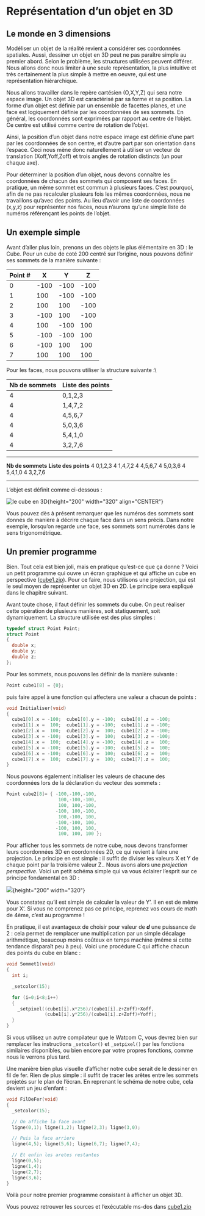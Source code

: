 # Représentation d’un objet en 3D

## Le monde en 3 dimensions

Modéliser un objet de la réalité revient a considérer ses coordonnées spatiales.
Aussi, dessiner un objet en 3D peut ne pas paraître simple au premier abord.
Selon le problème, les structures utilisées peuvent différer.
Nous allons donc nous limiter à une seule représentation, la plus intuitive et très certainement la plus simple à mettre en oeuvre, qui est une représentation hiérarchique.

Nous allons travailler dans le repère cartésien (O,X,Y,Z) qui sera notre espace image.
Un objet 3D est caractérisé par sa forme et sa position.
La forme d’un objet est définie par un ensemble de facettes planes, et une face est logiquement définie par les coordonnées de ses sommets.
En général, les coordonnées sont exprimées par rapport au centre de l’objet.
Ce centre est utilisé comme centre de rotation de l’objet.

Ainsi, la position d’un objet dans notre espace image est définie d’une part par les coordonnées de son centre, et d’autre part par son orientation dans l’espace.
Ceci nous mène donc naturellement à utiliser un vecteur de translation (Xoff,Yoff,Zoff) et trois angles de rotation distincts (un pour chaque axe).

Pour déterminer la position d’un objet, nous devons connaître les coordonnées de chacun des sommets qui composent ses faces.
En pratique, un même sommet est commun à plusieurs faces.
C’est pourquoi, afin de ne pas recalculer plusieurs fois les mêmes coordonnées, nous ne travaillons qu’avec des points.
Au lieu d’avoir une liste de coordonnées (x,y,z) pour représenter nos faces, nous n’aurons qu’une simple liste de numéros référençant les points de l’objet.

## Un exemple simple

Avant d’aller plus loin, prenons un des objets le plus élémentaire en 3D : le Cube.
Pour un cube de coté 200 centré sur l’origine, nous pouvons définir ses sommets de la manière suivante :

|Point #|X|Y|Z|
|---|---|---|---|
|0|-100|-100|-100|
|1|100|-100|-100
|2|100|100|-100|
|3|-100|100|-100|
|4|100|-100|100|
|5|-100|-100|100|
|6|-100|100|100|
|7|100|100|100|

Pour les faces, nous pouvons utiliser la structure suivante :\

|Nb de sommets|Liste des points|
|---|---|
|4|0,1,2,3|
|4|1,4,7,2|
|4|4,5,6,7|
|4|5,0,3,6|
|4|5,4,1,0|
|4|3,2,7,6|


  ------------------- ----------------------
  **Nb de sommets**   **Liste des points**
  4                   0,1,2,3
  4                   1,4,7,2
  4                   4,5,6,7
  4                   5,0,3,6
  4                   5,4,1,0
  4                   3,2,7,6
  ------------------- ----------------------

L’objet est définit comme ci-dessous :

![le cube en 3D](cube.gif){height="200" width="320" align="CENTER"}

Vous pouvez dès à présent remarquer que les numéros des sommets sont donnés de manière à décrire chaque face dans un sens précis.
Dans notre exemple, lorsqu’on regarde une face, ses sommets sont numérotés dans le sens trigonométrique.

## Un premier programme

Bien.
Tout cela est bien joli, mais en pratique qu’est-ce que ça donne ?
Voici un petit programme qui ouvre un écran graphique et qui affiche un cube en perspective ([cube1.zip](cube1.zip)).
Pour ce faire, nous utilisons une projection, qui est le seul moyen de représenter un objet 3D en 2D.
Le principe sera expliqué dans le chapitre suivant.

Avant toute chose, il faut définir les sommets du cube.
On peut réaliser cette opération de plusieurs manières, soit statiquement, soit dynamiquement.
La structure utilisée est des plus simples :

```C
typedef struct Point Point;
struct Point
{
  double x;
  double y;
  double z;
};
```

Pour les sommets, nous pouvons les définir de la manière suivante :

```C
Point cube1[8] = {0};
```

puis faire appel à une fonction qui affectera une valeur a chacun de points :

```C
void Initialiser(void)
{
  cube1[0].x = -100;  cube1[0].y = -100;  cube1[0].z = -100;
  cube1[1].x =  100;  cube1[1].y = -100;  cube1[1].z = -100;
  cube1[2].x =  100;  cube1[2].y =  100;  cube1[2].z = -100;
  cube1[3].x = -100;  cube1[3].y =  100;  cube1[3].z = -100;
  cube1[4].x =  100;  cube1[4].y = -100;  cube1[4].z =  100;
  cube1[5].x = -100;  cube1[5].y = -100;  cube1[5].z =  100;
  cube1[6].x = -100;  cube1[6].y =  100;  cube1[6].z =  100;
  cube1[7].x =  100;  cube1[7].y =  100;  cube1[7].z =  100;
}
```

Nous pouvons également initialiser les valeurs de chacune des coordonnées lors de la déclaration du vecteur des sommets :

```C
Point cube2[8]= { -100,-100,-100,
                   100,-100,-100,
                   100, 100,-100,
                  -100, 100,-100,
                   100,-100, 100,
                  -100,-100, 100,
                  -100, 100, 100,
                   100, 100, 100 };
```

Pour afficher tous les sommets de notre cube, nous devons transformer leurs coordonnées 3D en coordonnées 2D, ce qui revient à faire une projection.
Le principe en est simple : il suffit de diviser les valeurs X et Y de chaque point par la troisième valeur Z..
Nous avons alors une *projection perspective.* Voici un petit schéma simple qui va vous éclairer l’esprit sur ce principe fondamental en 3D :

![](perspec.gif){height="200" width="320"}

Vous constatez qu’il est simple de calculer la valeur de Y’.
Il en est de même pour X’.
Si vous ne comprenez pas ce principe, reprenez vos cours de math de 4ème, c’est au programme !

En pratique, il est avantageux de choisir pour valeur de ***d*** une puissance de 2 : cela permet de remplacer une multiplication par un simple décalage arithmétique, beaucoup moins coûteux en temps machine (même si cette tendance disparaît peu à peu).
Voici une procédure C qui affiche chacun des points du cube en blanc :

```C
void Sommet1(void)
{
  int i;

  _setcolor(15);

  for (i=0;i<8;i++)
  {
    _setpixel((cube1[i].x*256)/(cube1[i].z+Zoff)+Xoff,
              (cube1[i].y*256)/(cube1[i].z+Zoff)+Yoff);
  }
}
```

Si vous utilisez un autre compilateur que le Watcom C, vous devrez bien sur remplacer les instructions `_setcolor()` et `_setpixel()` par les fonctions similaires disponibles, ou bien encore par votre propres fonctions, comme nous le verrons plus tard.

Une manière bien plus visuelle d’afficher notre cube serait de le dessiner en fil de fer.
Rien de plus simple : il suffit de tracer les arêtes entre les sommets projetés sur le plan de l’écran.
En reprenant le schéma de notre cube, cela devient un jeu d’enfant :

```C
void FilDeFer(void)
{
  _setcolor(15);

  // On affiche la face avant
  ligne(0,1); ligne(1,2); ligne(2,3); ligne(3,0);

  // Puis la face arriere
  ligne(4,5); ligne(5,6); ligne(6,7); ligne(7,4);

  // Et enfin les aretes restantes
  ligne(0,5);
  ligne(1,4);
  ligne(2,7);
  ligne(3,6);
}
```

Voilà pour notre premier programme consistant à afficher un objet 3D.

Vous pouvez retrouver les sources et l’exécutable ms-dos dans [cube1.zip](cube1.c)

